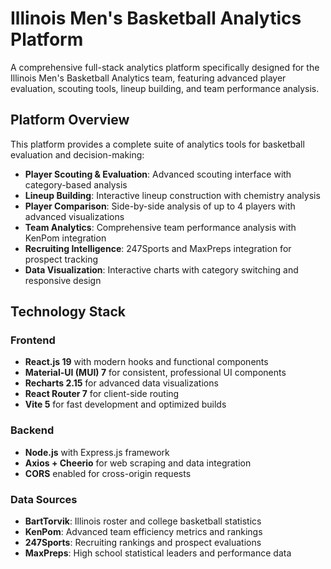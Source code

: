 # Illinois Men's Basketball Analytics Platform

A comprehensive full-stack analytics platform specifically designed for the Illinois Men's Basketball Analytics team, featuring advanced player evaluation, scouting tools, lineup building, and team performance analysis.

##  Platform Overview

This platform provides a complete suite of analytics tools for basketball evaluation and decision-making:

- **Player Scouting & Evaluation**: Advanced scouting interface with category-based analysis
- **Lineup Building**: Interactive lineup construction with chemistry analysis
- **Player Comparison**: Side-by-side analysis of up to 4 players with advanced visualizations
- **Team Analytics**: Comprehensive team performance analysis with KenPom integration
- **Recruiting Intelligence**: 247Sports and MaxPreps integration for prospect tracking
- **Data Visualization**: Interactive charts with category switching and responsive design

##  Technology Stack

### Frontend
- **React.js 19** with modern hooks and functional components
- **Material-UI (MUI) 7** for consistent, professional UI components
- **Recharts 2.15** for advanced data visualizations
- **React Router 7** for client-side routing
- **Vite 5** for fast development and optimized builds

### Backend
- **Node.js** with Express.js framework
- **Axios + Cheerio** for web scraping and data integration
- **CORS** enabled for cross-origin requests

### Data Sources
- **BartTorvik**: Illinois roster and college basketball statistics
- **KenPom**: Advanced team efficiency metrics and rankings
- **247Sports**: Recruiting rankings and prospect evaluations
- **MaxPreps**: High school statistical leaders and performance data






